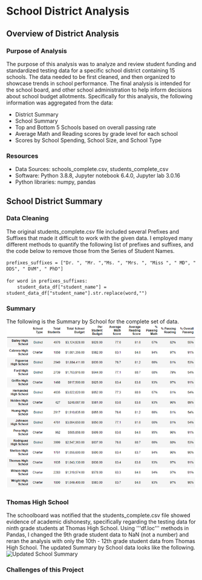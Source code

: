 # School District Analysis

## Overview of District Analysis
### Purpose of Analysis
The purpose of this analysis was to analyze and review student funding and standardized testing data for a specific school district containing 15 schools.  The data needed to be first cleaned, and then organized to showcase trends in school  performance.  The final analysis is intended for the school board, and other school administration to help inform decisions about school budget allotments.  Specifically for this analysis, the following information was aggregated from the data:
- District Summary
- School Summary
- Top and Bottom 5 Schools based on overall passing rate
- Average Math and Reading scores by grade level for each school
- Scores by School Spending, School Size, and School Type

### Resources
- Data Sources: schools_complete.csv, students_complete_csv
- Software: Python 3.8.8, Jupyter notebook 6.4.0, Jupyter lab 3.0.16
- Python libraries: numpy, pandas

## School District Summary

### Data Cleaning
The original students_complete.csv file included several Prefixes and Suffixes that made it difficult to work with the given data.  I employed many different methods to quantify the following list of prefixes and suffixes, and the code below to remove those from the Series of Student Names.

```
prefixes_suffixes = ["Dr. ", "Mr. ","Ms. ", "Mrs. ", "Miss ", " MD", " DDS", " DVM", " PhD"]

for word in prefixes_suffixes:
    student_data_df["student_name"] = student_data_df["student_name"].str.replace(word,"")
```
### Summary
The following is the Summary by School for the complete set of data.
![School Summary](Analysis/per_school_summary.PNG)

### Thomas High School
The schoolboard was notified that the students_complete.csv file showed evidence of academic dishonesty, specifically regarding the testing data for ninth grade students at Thomas High School.  Using '''df.loc''' methods in Pandas, I changed the 9th grade student data to NaN (not a number) and reran the analysis with only the 10th - 12th grade student data from Thomas High School.  The updated Summary by School data looks like the following.
![Updated School Summary]()


### Challenges of this Project
